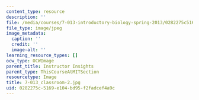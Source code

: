 ```yaml
---
content_type: resource
description: ''
file: /media/courses/7-013-introductory-biology-spring-2013/0282275c5169e104bd95f2fadcef4a9c_7-013_classroom-2.jpg
file_type: image/jpeg
image_metadata:
  caption: ''
  credit: ''
  image-alt: ''
learning_resource_types: []
ocw_type: OCWImage
parent_title: Instructor Insights
parent_type: ThisCourseAtMITSection
resourcetype: Image
title: 7-013_classroom-2.jpg
uid: 0282275c-5169-e104-bd95-f2fadcef4a9c
---
```

